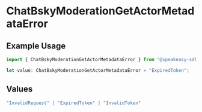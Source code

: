 # ChatBskyModerationGetActorMetadataError

## Example Usage

```typescript
import { ChatBskyModerationGetActorMetadataError } from "@speakeasy-sdks/bluesky/models/errors";

let value: ChatBskyModerationGetActorMetadataError = "ExpiredToken";
```

## Values

```typescript
"InvalidRequest" | "ExpiredToken" | "InvalidToken"
```